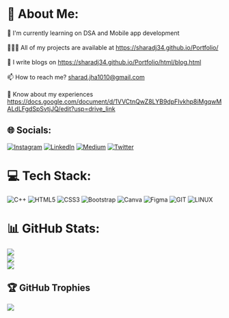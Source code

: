 # 💫 About Me:
🔭 I'm currently learning on DSA and Mobile app development <br><br>👨🏻‍💻 All of my projects are available at https://sharadj34.github.io/Portfolio/<br><br>📝 I write blogs on https://sharadj34.github.io/Portfolio/html/blog.html<br><br>📫 How to reach me? sharad.jha1010@gmail.com<br><br>📃 Know about my experiences https://docs.google.com/document/d/1VVCtnQwZ8LYB9dpFIvkhp8iMgqwMALdLFgdSpSvtjJQ/edit?usp=drive_link

## 🌐 Socials:
[![Instagram](https://img.shields.io/badge/Instagram-%23E4405F.svg?logo=Instagram&logoColor=white)](https://instagram.com/sharad_10.10) [![LinkedIn](https://img.shields.io/badge/LinkedIn-%230077B5.svg?logo=linkedin&logoColor=white)](https://linkedin.com/in/sharad-jha-4260a9218) [![Medium](https://img.shields.io/badge/Medium-12100E?logo=medium&logoColor=white)](https://medium.com/@sharadj34) [![Twitter](https://img.shields.io/badge/Twitter-%231DA1F2.svg?logo=Twitter&logoColor=white)](https://twitter.com/sharadj34) 

# 💻 Tech Stack:
![C++](https://img.shields.io/badge/c++-%2300599C.svg?style=flat-square&logo=c%2B%2B&logoColor=white) ![HTML5](https://img.shields.io/badge/html5-%23E34F26.svg?style=flat-square&logo=html5&logoColor=white) ![CSS3](https://img.shields.io/badge/css3-%231572B6.svg?style=flat-square&logo=css3&logoColor=white) ![Bootstrap](https://img.shields.io/badge/bootstrap-%238511FA.svg?style=flat-square&logo=bootstrap&logoColor=white) ![Canva](https://img.shields.io/badge/Canva-%2300C4CC.svg?style=flat-square&logo=Canva&logoColor=white) ![Figma](https://img.shields.io/badge/figma-%23F24E1E.svg?style=flat-square&logo=figma&logoColor=white) ![GIT](https://img.shields.io/badge/Git-fc6d26?style=flat-square&logo=git&logoColor=white) ![LINUX](https://img.shields.io/badge/Linux-FCC624?style=flat-square&logo=linux&logoColor=black)
# 📊 GitHub Stats:
![](https://github-readme-stats.vercel.app/api?username=sharadj34&theme=darcula&hide_border=true&include_all_commits=true&count_private=true)<br/>
![](https://streak-stats.demolab.com?user=sharadj34&theme=dark&hide_border=true)<br/>
![](https://github-readme-stats.vercel.app/api/top-langs/?username=sharadj34&theme=darcula&hide_border=true&include_all_commits=true&count_private=true&layout=compact)

## 🏆 GitHub Trophies
![](https://github-profile-trophy.vercel.app/?username=sharadj34&theme=discord&no-frame=true&no-bg=false&margin-w=4)
